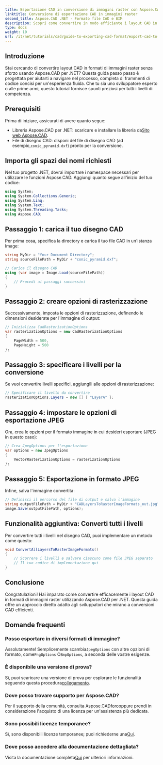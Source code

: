 ```yaml
---
title: Esportazione CAD in conversione di immagini raster con Aspose.CAD per .NET
linktitle: Conversione di esportazione CAD in immagini raster
second_title: Aspose.CAD .NET - Formato file CAD e BIM
description: Scopri come convertire in modo efficiente i layout CAD in vari formati di immagini raster utilizzando Aspose.CAD per .NET. Questa guida completa ti accompagna attraverso il processo con codice chiaro.
type: docs
weight: 10
url: /it/net/tutorials/cad/guide-to-exporting-cad-format/export-cad-to-raster-image-conversion/
---
```

## Introduzione

Stai cercando di convertire layout CAD in formati di immagini raster senza sforzo usando Aspose.CAD per .NET? Questa guida passo passo è progettata per aiutarti a navigare nel processo, completa di frammenti di codice concisi per un'esperienza fluida. Che tu sia uno sviluppatore esperto o alle prime armi, questo tutorial fornisce spunti preziosi per tutti i livelli di competenza.

## Prerequisiti

Prima di iniziare, assicurati di avere quanto segue:

- Libreria Aspose.CAD per .NET: scaricare e installare la libreria da[Sito web Aspose.CAD](https://releases.aspose.com/cad/net/).
-  File di disegno CAD: disponi del file di disegno CAD (ad esempio,`conic_pyramid.dxf`) pronto per la conversione.

## Importa gli spazi dei nomi richiesti

Nel tuo progetto .NET, dovrai importare i namespace necessari per utilizzare le funzioni Aspose.CAD. Aggiungi quanto segue all'inizio del tuo codice:

```csharp
using System;
using System.Collections.Generic;
using System.Linq;
using System.Text;
using System.Threading.Tasks;
using Aspose.CAD;
```

## Passaggio 1: carica il tuo disegno CAD

Per prima cosa, specifica la directory e carica il tuo file CAD in un'istanza Image:

```csharp
string MyDir = "Your Document Directory";
string sourceFilePath = MyDir + "conic_pyramid.dxf";

// Carica il disegno CAD
using (var image = Image.Load(sourceFilePath))
{
    // Procedi ai passaggi successivi
}
```

## Passaggio 2: creare opzioni di rasterizzazione

Successivamente, imposta le opzioni di rasterizzazione, definendo le dimensioni desiderate per l'immagine di output:

```csharp
// Inizializza CadRasterizationOptions
var rasterizationOptions = new CadRasterizationOptions
{
    PageWidth = 500,
    PageHeight = 500
};
```

## Passaggio 3: specificare i livelli per la conversione

Se vuoi convertire livelli specifici, aggiungili alle opzioni di rasterizzazione:

```csharp
// Specificare il livello da convertire
rasterizationOptions.Layers = new [] { "LayerA" };
```

## Passaggio 4: impostare le opzioni di esportazione JPEG

Ora, crea le opzioni per il formato immagine in cui desideri esportare (JPEG in questo caso):

```csharp
// Crea JpegOptions per l'esportazione
var options = new JpegOptions
{
    VectorRasterizationOptions = rasterizationOptions
};
```

## Passaggio 5: Esportazione in formato JPEG

Infine, salva l'immagine convertita:

```csharp
// Definisci il percorso del file di output e salva l'immagine
string outputFilePath = MyDir + "CADLayersToRasterImageFormats_out.jpg";
image.Save(outputFilePath, options);
```

## Funzionalità aggiuntiva: Converti tutti i livelli

Per convertire tutti i livelli nel disegno CAD, puoi implementare un metodo come questo:

```csharp
void ConvertAllLayersToRasterImageFormats()
{
    // Scorrere i livelli e salvare ciascuno come file JPEG separato
    // Il tuo codice di implementazione qui
}
```

## Conclusione

Congratulazioni! Hai imparato come convertire efficacemente i layout CAD in formati di immagini raster utilizzando Aspose.CAD per .NET. Questa guida offre un approccio diretto adatto agli sviluppatori che mirano a conversioni CAD efficienti.

## Domande frequenti

### Posso esportare in diversi formati di immagine?

 Assolutamente! Semplicemente scambia`JpegOptions` con altre opzioni di formato, come`PngOptions` O`BmpOptions`, a seconda delle vostre esigenze.

### È disponibile una versione di prova?

 Sì, puoi scaricare una versione di prova per esplorare le funzionalità seguendo questa procedura[collegamento](https://releases.aspose.com/cad/net/).

### Dove posso trovare supporto per Aspose.CAD?

 Per il supporto della comunità, consulta Aspose.CAD[foro](https://forum.aspose.com/c/cad/19)oppure prendi in considerazione l'acquisto di una licenza per un'assistenza più dedicata.

### Sono possibili licenze temporanee?

 Sì, sono disponibili licenze temporanee; puoi richiederne una[Qui](https://purchase.conholdate.com/temporary-license/).

### Dove posso accedere alla documentazione dettagliata?

 Visita la documentazione completa[Qui](https://reference.aspose.com/cad/net/) per ulteriori informazioni.